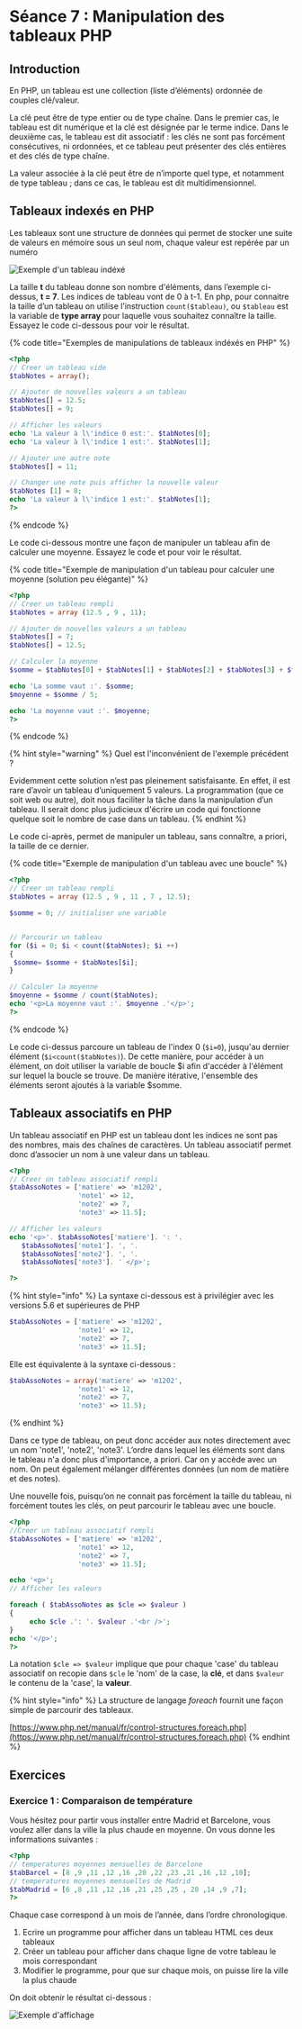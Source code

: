 # Séance 7 : Manipulation des tableaux PHP

## Introduction

En PHP, un tableau est une collection \(liste d’éléments\) ordonnée de couples clé/valeur.

La clé peut être de type entier ou de type chaîne. Dans le premier cas, le tableau est dit numérique et la clé est désignée par le terme indice. Dans le deuxième cas, le tableau est dit associatif : les clés ne sont pas forcément consécutives, ni ordonnées, et ce tableau peut présenter des clés entières et des clés de type chaîne.

La valeur associée à la clé peut être de n’importe quel type, et notamment de type tableau ; dans ce cas, le tableau est dit multidimensionnel.

## Tableaux indexés en PHP

Les tableaux sont une structure de données qui permet de stocker une suite de valeurs en mémoire sous un seul nom, chaque valeur est repérée par un numéro

![Exemple d&apos;un tableau ind&#xE9;x&#xE9;](.gitbook/assets/tab1.PNG)

La taille **t** du tableau donne son nombre d'éléments, dans l’exemple ci-dessus, **t = 7**. Les indices de tableau vont de 0 à t-1. En php, pour connaitre la taille d’un tableau on utilise l’instruction `count($tableau)`, ou `$tableau` est la variable de **type array** pour laquelle vous souhaitez connaître la taille. Essayez le code ci-dessous pour voir le résultat.

{% code title="Exemples de manipulations de tableaux indéxés en PHP" %}
```php
<?php
// Creer un tableau vide
$tabNotes = array();

// Ajouter de nouvelles valeurs a un tableau
$tabNotes[] = 12.5;
$tabNotes[] = 9;

// Afficher les valeurs
echo 'La valeur à l\'indice 0 est:'. $tabNotes[0];
echo 'La valeur à l\'indice 1 est:'. $tabNotes[1];

// Ajouter une autre note
$tabNotes[] = 11;

// Changer une note puis afficher la nouvelle valeur
$tabNotes [1] = 8;
echo 'La valeur à l\'indice 1 est:'. $tabNotes[1];
?>
```
{% endcode %}

Le code ci-dessous montre une façon de manipuler un tableau afin de calculer une moyenne. Essayez le code et pour voir le résultat.

{% code title="Exemple de manipulation d\'un tableau pour calculer une moyenne \(solution peu élégante\)" %}
```php
<?php
// Creer un tableau rempli
$tabNotes = array (12.5 , 9 , 11);

// Ajouter de nouvelles valeurs a un tableau
$tabNotes[] = 7;
$tabNotes[] = 12.5;

// Calculer la moyenne
$somme = $tabNotes[0] + $tabNotes[1] + $tabNotes[2] + $tabNotes[3] + $tabNotes[4];

echo 'La somme vaut :'. $somme;
$moyenne = $somme / 5;

echo 'La moyenne vaut :'. $moyenne;
?>
```
{% endcode %}

{% hint style="warning" %}
Quel est l'inconvénient de l'exemple précédent ?

Evidemment cette solution n’est pas pleinement satisfaisante. En effet, il est rare d’avoir un tableau d’uniquement 5 valeurs. La programmation \(que ce soit web ou autre\), doit nous faciliter la tâche dans la manipulation d’un tableau. Il serait donc plus judicieux d'écrire un code qui fonctionne quelque soit le nombre de case dans un tableau.
{% endhint %}

Le code ci-après, permet de manipuler un tableau, sans connaître, a priori, la taille de ce dernier.

{% code title="Exemple de manipulation d\'un tableau avec une boucle" %}
```php
<?php
// Creer un tableau rempli
$tabNotes = array (12.5 , 9 , 11 , 7 , 12.5);

$somme = 0; // initialiser une variable


// Parcourir un tableau
for ($i = 0; $i < count($tabNotes); $i ++)
{
 $somme= $somme + $tabNotes[$i];
}

// Calculer la moyenne
$moyenne = $somme / count($tabNotes);
echo '<p>La moyenne vaut :'. $moyenne .'</p>';
?>
```
{% endcode %}

Le code ci-dessus parcoure un tableau de l'index 0 \(`$i=0`\), jusqu'au dernier élément \(`$i<count($tabNotes)`\). De cette manière, pour accéder à un élément, on doit utiliser la variable de boucle $i afin d'accéder à l'élément sur lequel la boucle se trouve. De manière itérative, l'ensemble des éléments seront ajoutés à la variable $somme.

## Tableaux associatifs en PHP

Un tableau associatif en PHP est un tableau dont les indices ne sont pas des nombres, mais des chaînes de caractères. Un tableau associatif permet donc d’associer un nom à une valeur dans un tableau.

```php
<?php
// Creer un tableau associatif rempli
$tabAssoNotes = ['matiere' => 'm1202',
                 'note1' => 12,
                 'note2' => 7,
                 'note3' => 11.5];

// Afficher les valeurs
echo '<p>'. $tabAssoNotes['matiere']. ': '.
   $tabAssoNotes['note1']. ', '.
   $tabAssoNotes['note2']. ', '.
   $tabAssoNotes['note3']. ' </p>';

?>
```

{% hint style="info" %}
La syntaxe ci-dessous est à privilégier avec les versions 5.6 et supérieures de PHP

```php
$tabAssoNotes = ['matiere' => 'm1202',
                 'note1' => 12,
                 'note2' => 7,
                 'note3' => 11.5];
```

Elle est équivalente à la syntaxe ci-dessous :

```php
$tabAssoNotes = array('matiere' => 'm1202',
                 'note1' => 12,
                 'note2' => 7,
                 'note3' => 11.5);
```
{% endhint %}

Dans ce type de tableau, on peut donc accéder aux notes directement avec un nom 'note1', 'note2', 'note3'. L’ordre dans lequel les éléments sont dans le tableau n'a donc plus d'importance, a priori. Car on y accède avec un nom. On peut également mélanger différentes données \(un nom de matière et des notes\). 

Une nouvelle fois, puisqu’on ne connait pas forcément la taille du tableau, ni forcément toutes les clés, on peut parcourir le tableau avec une boucle.

```php
<?php
//Creer un tableau associatif rempli
$tabAssoNotes = ['matiere' => 'm1202',
                 'note1' => 12,
                 'note2' => 7,
                 'note3' => 11.5];

echo '<p>';
// Afficher les valeurs

foreach ( $tabAssoNotes as $cle => $valeur )
{
     echo $cle .': '. $valeur .'<br />';
}
echo '</p>';
?>
```

La notation `$cle => $valeur` implique que pour chaque 'case' du tableau associatif on recopie dans `$cle` le 'nom' de la case, la **clé**, et dans `$valeur` le contenu de la 'case', la **valeur**.

{% hint style="info" %}
La structure de langage _foreach_ fournit une façon simple de parcourir des tableaux.

[https://www.php.net/manual/fr/control-structures.foreach.php](https://www.php.net/manual/fr/control-structures.foreach.php)
{% endhint %}

## Exercices

### Exercice 1 : Comparaison de température

Vous hésitez pour partir vous installer entre Madrid et Barcelone, vous voulez aller dans la ville la plus chaude en moyenne. On vous donne les informations suivantes :

```php
<?php
// temperatures moyennes mensuelles de Barcelone
$tabBarcel = [8 ,9 ,11 ,12 ,16 ,20 ,22 ,23 ,21 ,16 ,12 ,10];
// temperatures moyennes mensuelles de Madrid
$tabMadrid = [6 ,8 ,11 ,12 ,16 ,21 ,25 ,25 , 20 ,14 ,9 ,7];
?>
```

Chaque case correspond à un mois de l’année, dans l’ordre chronologique. 

1. Ecrire un programme pour afficher dans un tableau HTML ces deux tableaux 
2. Créer un tableau pour afficher dans chaque ligne de votre tableau le mois correspondant
3. Modifier le programme, pour que sur chaque mois, on puisse lire la ville la plus chaude

On doit obtenir le résultat ci-dessous : 

![Exemple d&apos;affichage](.gitbook/assets/exo1.PNG)

